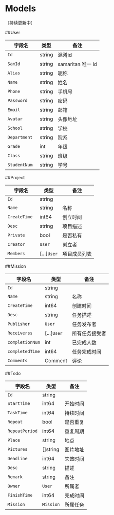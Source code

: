 # Models
（持续更新中）

##User

**字段名** | **类型** | **备注**
 ----------------|--------|------
 	`Id         `|string        | 混淆id
 	`SamId      `|string        | samaritan 唯一 id
 	`Alias      `|string        | 昵称
 	`Name       `|string        | 姓名
 	`Phone      `|string        | 手机号
 	`Password   `|string        | 密码
 	`Email      `|string        | 邮箱
 	`Avatar     `|string        | 头像地址
 	`School     `|string        | 学校
 	`Department `|string        | 院系
  	`Grade      `|int           | 年级   
 	`Class      `|string        | 班级
 	`StudentNum `|string        | 学号
	

##Project

**字段名** | **类型** | **备注**
 ----------------|---------|----
 	`Id         `|string        |    
 	`Name       `|string        | 名称
 	`CreateTime `|int64         | 创立时间
 	`Desc       `|string        | 项目描述
 	`Private    `|bool          | 是否私有
 	`Creator    `|`User`        | 创立者
 	`Members    `|[...]`User`   | 项目成员列表
 	
 
 ##Mission

**字段名** | **类型** | **备注**
 ----------------|--------|------
 	`Id         `|string        |    
 	`Name       `|string        | 名称
 	`CreateTime `|int64         | 创建时间
 	`Desc       `|string        | 任务描述
 	`Publisher  `|`User`        | 任务发布者
 	`Receiverss `|[...]`User`   | 所有任务接受者
 	`completionNum`|int         | 已完成人数
 	`completedTime`|int64       | 任务完成时间
 	`Comments   `|Comment       | 评论
 	
 	
 ##Todo

**字段名** | **类型** | **备注**
 ----------------|---------|----
 	`Id         `|string        |
 	`StartTime  `|int64         | 开始时间
 	`TaskTime   `|int64         | 持续时间
 	`Repeat     `|bool          | 是否重复
 	`RepeatPeriod`|int64        | 重复周期
 	`Place      `|string        | 地点
 	`Pictures   `|[]string      | 图片地址
 	`Deadline   `|int64         | 失效时间
 	`Desc       `|string        | 描述
 	`Remark     `|string        | 备注
  	`Owner      `|`User`        | 所属者   
 	`FinishTime `|int64         | 完成时间
 	`Mission    `|`Mission`     | 所属任务
 	